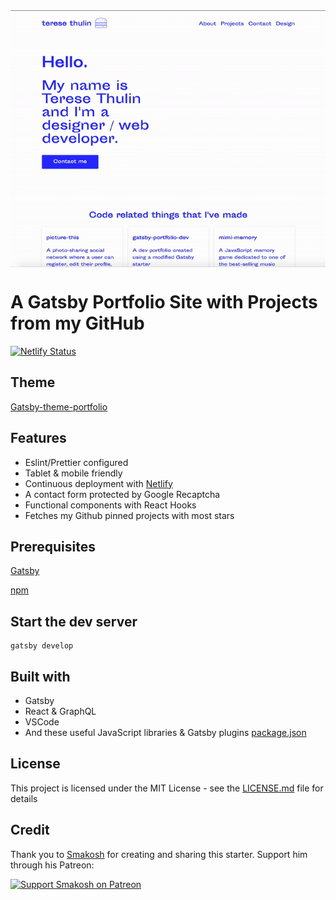 <img src="/gatsby-dev-portfolio.gif" alt="Dev Portfolio" align="center">

# A Gatsby Portfolio Site with Projects from my GitHub

[![Netlify Status](https://api.netlify.com/api/v1/badges/57c04515-1d1b-46e8-b531-213fabca9cc4/deploy-status)](https://app.netlify.com/sites/gatsby-portfolio-dev/deploys)


## Theme

[Gatsby-theme-portfolio](https://github.com/smakosh/gatsby-theme-portfolio)


## Features

- Eslint/Prettier configured
- Tablet & mobile friendly
- Continuous deployment with [Netlify](https://netlify.com)
- A contact form protected by Google Recaptcha
- Functional components with React Hooks
- Fetches my Github pinned projects with most stars


## Prerequisites

[Gatsby](https://www.gatsbyjs.org/)

[npm](https://www.npmjs.com/)



## Start the dev server

```
gatsby develop
```


## Built with

- Gatsby
- React & GraphQL
- VSCode
- And these useful JavaScript libraries & Gatsby plugins [package.json](package.json)


## License

This project is licensed under the MIT License - see the [LICENSE.md](LICENSE.md) file for details


## Credit

Thank you to [Smakosh](https://smakosh.com) for creating and sharing this starter. Support him through his Patreon:

[![Support Smakosh on Patreon](https://c5.patreon.com/external/logo/become_a_patron_button.png)](https://www.patreon.com/smakosh)
